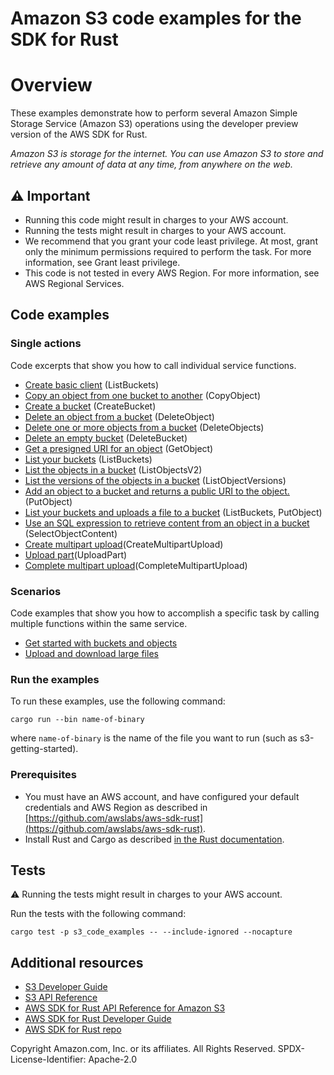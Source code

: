 # Amazon S3 code examples for the SDK for Rust

# Overview

These examples demonstrate how to perform several Amazon Simple Storage Service
(Amazon S3) operations using the developer preview version of the AWS SDK for Rust.

*Amazon S3 is storage for the internet. You can use Amazon S3 to store and retrieve any
amount of data at any time, from anywhere on the web.*

## ⚠ Important

- Running this code might result in charges to your AWS account. 
- Running the tests might result in charges to your AWS account. 
- We recommend that you grant your code least privilege. At most, grant only the minimum permissions required to perform the task. For more information, see Grant least privilege. 
- This code is not tested in every AWS Region. For more information, see AWS Regional Services.

## Code examples

### Single actions
Code excerpts that show you how to call individual service functions.

- [Create basic client](src/bin/client.rs) (ListBuckets)
- [Copy an object from one bucket to another](src/bin/copy-object.rs) (CopyObject)
- [Create a bucket](src/bin/create-bucket.rs) (CreateBucket)
- [Delete an object from a bucket](src/bin/delete-object.rs) (DeleteObject)
- [Delete one or more objects from a bucket](src/bin/delete-objects.rs) (DeleteObjects)
- [Delete an empty bucket](src/s3-service-lib.rs) (DeleteBucket)
- [Get a presigned URI for an object](src/bin/get-object-presigned.rs) (GetObject)
- [List your buckets](src/bin/list-buckets.rs) (ListBuckets)
- [List the objects in a bucket](src/bin/list-objects.rs) (ListObjectsV2)
- [List the versions of the objects in a bucket](src/bin/list-object-versions.rs) (ListObjectVersions)
- [Add an object to a bucket and returns a public URI to the object.](src/bin/put-object-presigned.rs) (PutObject)
- [List your buckets and uploads a file to a bucket](src/bin/s3-helloworld.rs) (ListBuckets, PutObject)
- [Use an SQL expression to retrieve content from an object in a bucket](src/bin/select-object-content.rs) (SelectObjectContent)
- [Create multipart upload](src/bin/s3-multipart-upload.rs)(CreateMultipartUpload)
- [Upload part](src/bin/s3-multipart-upload.rs)(UploadPart)
- [Complete multipart upload](src/bin/s3-multipart-upload.rs)(CompleteMultipartUpload)

### Scenarios
Code examples that show you how to accomplish a specific task by calling multiple functions within the same service.

* [Get started with buckets and objects](src/bin/s3-getting-started.rs)
* [Upload and download large files](src/bin/s3-multipart-upload.rs)

### Run the examples

To run these examples, use the following command:
```
cargo run --bin name-of-binary
```
where `name-of-binary` is the name of the file you want to run (such as s3-getting-started).

### Prerequisites

- You must have an AWS account, and have configured your default credentials and AWS Region as described in [https://github.com/awslabs/aws-sdk-rust](https://github.com/awslabs/aws-sdk-rust).
- Install Rust and Cargo as described [in the Rust documentation](https://doc.rust-lang.org/book/ch01-01-installation.html).

## Tests

⚠️ Running the tests might result in charges to your AWS account.

Run the tests with the following command:

```
cargo test -p s3_code_examples -- --include-ignored --nocapture
```

## Additional resources

- [S3 Developer Guide](https://docs.aws.amazon.com/AmazonS3/latest/userguide/Welcome.html)
- [S3 API Reference](https://docs.aws.amazon.com/AmazonS3/latest/API/Type_API_Reference.html)
- [AWS SDK for Rust API Reference for Amazon S3](https://docs.rs/aws-sdk-s3)
- [AWS SDK for Rust Developer Guide](https://docs.aws.amazon.com/sdk-for-rust/latest/dg) 
- [AWS SDK for Rust repo](https://github.com/awslabs/aws-sdk-rust)

Copyright Amazon.com, Inc. or its affiliates. All Rights Reserved. SPDX-License-Identifier: Apache-2.0